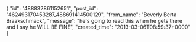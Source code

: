  {
   "id": "488832861152651",
   "post_id": "462493170453287_488691414500129",
   "from_name": "Beverly Berta Braakschmack",
   "message": "he's going to read this when he gets there and I say he WILL BE FINE",
   "created_time": "2013-03-06T08:59:37+0000"
 }
